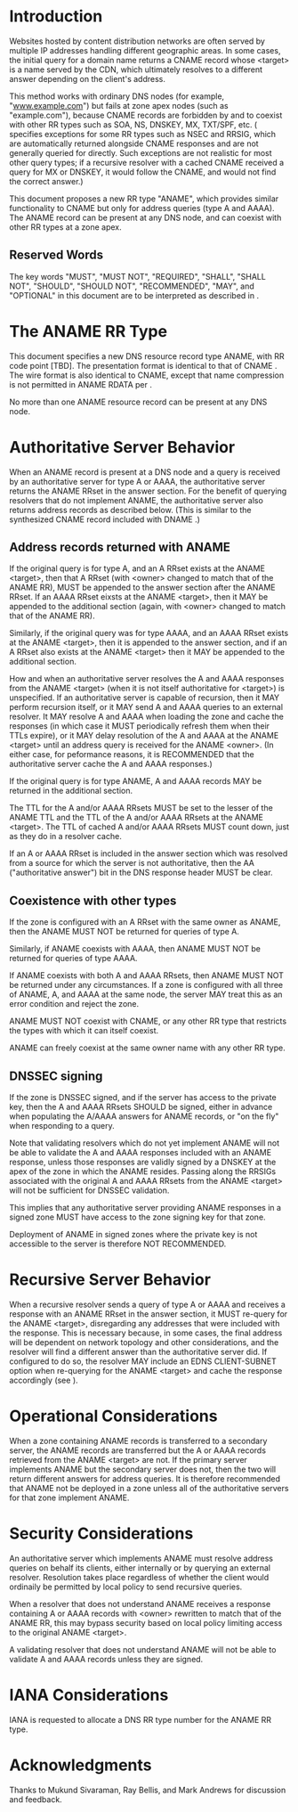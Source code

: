 # Introduction
  
Websites hosted by content distribution networks are often served by
multiple IP addresses handling different geographic areas. In some cases,
the initial query for a domain name returns a CNAME record whose \<target\>
is a name served by the CDN, which ultimately resolves to a different
answer depending on the client's address.

This method works with ordinary DNS nodes (for example, "www.example.com")
but fails at zone apex nodes (such as "example.com"), because CNAME
records are forbidden by [](#RFC1033) and [](#RFC1034) to coexist with
other RR types such as SOA, NS, DNSKEY, MX, TXT/SPF, etc. ([](#RFC4034)
specifies exceptions for some RR types such as NSEC and RRSIG, which are
automatically returned alongside CNAME responses and are not generally
queried for directly.  Such exceptions are not realistic for most other
query types; if a recursive resolver with a cached CNAME received a query
for MX or DNSKEY, it would follow the CNAME, and would not find the correct
answer.)

This document proposes a new RR type "ANAME", which provides similar
functionality to CNAME but only for address queries (type A and AAAA).
The ANAME record can be present at any DNS node, and can coexist with
other RR types at a zone apex.

## Reserved Words

The key words "MUST", "MUST NOT", "REQUIRED", "SHALL", "SHALL NOT",
"SHOULD", "SHOULD NOT", "RECOMMENDED", "MAY", and "OPTIONAL" in this
document are to be interpreted as described in [](#RFC2119).
    
# The ANAME RR Type

This document specifies a new DNS resource record type ANAME, with RR
code point [TBD].  The presentation format is identical to that of CNAME
[](#RFC1033).  The wire format is also identical to CNAME, except that name
compression is not permitted in ANAME RDATA per [](#RFC3597).

No more than one ANAME resource record can be present at any DNS node.

# Authoritative Server Behavior

When an ANAME record is present at a DNS node and a query is received by an
authoritative server for type A or AAAA, the authoritative server returns
the ANAME RRset in the answer section. For the benefit of querying resolvers
that do not implement ANAME, the authoritative server also returns address
records as described below.  (This is similar to the synthesized CNAME
record included with DNAME [](#RFC6672).)

## Address records returned with ANAME

If the original query is for type A, and an A RRset exists at the
ANAME \<target\>, then that A RRset (with \<owner\> changed to match that
of the ANAME RR), MUST be appended to the answer section after the ANAME
RRset.  If an AAAA RRset eixsts at the ANAME \<target\>, then it MAY be
appended to the additional section (again, with \<owner\> changed to match
that of the ANAME RR).

Similarly, if the original query was for type AAAA, and an AAAA RRset
exists at the ANAME \<target\>, then it is appended to the answer section,
and if an A RRset also exists at the ANAME \<target\> then it MAY be appended
to the additional section.

How and when an authoritative server resolves the A and AAAA responses from
the ANAME \<target\> (when it is not itself authoritative for \<target\>) is
unspecified. If an authoritative server is capable of recursion, then it
MAY perform recursion itself, or it MAY send A and AAAA queries to an
external resolver.  It MAY resolve A and AAAA when loading the zone and
cache the responses (in which case it MUST periodically refresh them when
their TTLs expire), or it MAY delay resolution of the A and AAAA at the
ANAME \<target\> until an address query is received for the ANAME
\<owner\>. (In either case, for peformance reasons, it is RECOMMENDED
that the authoritative server cache the A and AAAA responses.)

If the original query is for type ANAME, A and AAAA records MAY be returned
in the additional section.

The TTL for the A and/or AAAA RRsets MUST be set to the lesser of the
ANAME TTL and the TTL of the A and/or AAAA RRsets at the ANAME \<target\>.
The TTL of cached A and/or AAAA RRsets MUST count down, just as they do
in a resolver cache.

If an A or AAAA RRset is included in the answer section which was 
resolved from a source for which the server is not authoritative, then
the AA ("authoritative answer") bit in the DNS response header MUST be
clear.

## Coexistence with other types

If the zone is configured with an A RRset with the same owner as ANAME,
then the ANAME MUST NOT be returned for queries of type A.

Similarly, if ANAME coexists with AAAA, then ANAME MUST NOT be returned for
queries of type AAAA.

If ANAME coexists with both A and AAAA RRsets, then ANAME MUST NOT be
returned under any circumstances. If a zone is configured with all three of
ANAME, A, and AAAA at the same node, the server MAY treat this as an error
condition and reject the zone.

ANAME MUST NOT coexist with CNAME, or any other RR type that restricts
the types with which it can itself coexist.

ANAME can freely coexist at the same owner name with any other RR type.

## DNSSEC signing

If the zone is DNSSEC signed, and if the server has access to the private
key, then the A and AAAA RRsets SHOULD be signed, either in advance when
populating the A/AAAA answers for ANAME records, or "on the fly" when
responding to a query.

Note that validating resolvers which do not yet implement ANAME will not
be able to validate the A and AAAA responses included with an ANAME
response, unless those responses are validly signed by a DNSKEY at the
apex of the zone in which the ANAME resides.  Passing along the RRSIGs
associated with the original A and AAAA RRsets from the ANAME
\<target\> will not be sufficient for DNSSEC validation.

This implies that any authoritative server providing ANAME responses in
a signed zone MUST have access to the zone signing key for that zone.

Deployment of ANAME in signed zones where the private key is not accessible
to the server is therefore NOT RECOMMENDED.

# Recursive Server Behavior

When a recursive resolver sends a query of type A or AAAA and receives a
response with an ANAME RRset in the answer section, it MUST re-query for
the ANAME \<target\>, disregarding any addresses that were included with the
response.  This is necessary because, in some cases, the final address will
be dependent on network topology and other considerations, and the resolver
will find a different answer than the authoritative server did. If
configured to do so, the resolver MAY include an EDNS CLIENT-SUBNET option
when re-querying for the ANAME \<target\> and cache the response accordingly
(see [](#RFC7871)).

# Operational Considerations

When a zone containing ANAME records is transferred to a secondary
server, the ANAME records are transferred but the A or AAAA records
retrieved from the ANAME \<target\> are not. If the primary server implements
ANAME but the secondary server does not, then the two will return different
answers for address queries. It is therefore recommended that ANAME not be
deployed in a zone unless all of the authoritative servers for that zone
implement ANAME.

# Security Considerations

An authoritative server which implements ANAME must resolve address
queries on behalf its clients, either internally or by querying an
external resolver. Resolution takes place regardless of whether
the client would ordinaily be permitted by local policy to send
recursive queries.

When a resolver that does not understand ANAME receives a response
containing A or AAAA records with \<owner\> rewritten to match that of the
ANAME RR, this may bypass security based on local policy limiting access to
the original ANAME \<target\>.
 
A validating resolver that does not understand ANAME will not be able to
validate A and AAAA records unless they are signed.

# IANA Considerations

IANA is requested to allocate a DNS RR type number for the ANAME RR type.

# Acknowledgments

Thanks to Mukund Sivaraman, Ray Bellis, and Mark Andrews for discussion
and feedback.
